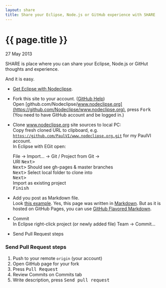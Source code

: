 ```yaml
---
layout: share
title: Share your Eclipse, Node.js or GitHub experience with SHARE
---
```


{{ page.title }}
================

<p class="meta">27 May 2013</p>

SHARE is place where you can share your Eclipse, Node.js or GitHut thoughts and experience.

And it is easy.

- [Get Eclipse with Nodeclipse](http://www.nodeclipse.org/updates/).
- Fork this site to your account. ([GitHub Help](https://help.github.com/articles/fork-a-repo))  
Open [github.com/Nodeclipse/www.nodeclipse.org](https://github.com/Nodeclipse/www.nodeclipse.org), press <kbd>Fork</kbd>  
(You need to have GitHub account and be logged in.)
- Clone www.nodeclipse.org site sources to local PC:  
Copy fresh cloned URL to clipboard, e.g. <code>https://github.com/PaulVI/www.nodeclipse.org.git</code> for my PaulVI account.  
In Eclipse with EGit open:
	
	File -> Import... -> Git / Project from Git ->  
	URI <kbd>Next></kbd>  
	<kbd>Next></kbd> Should see gh-pages & master branches  
	<kbd>Next></kbd> Select local folder to clone into  
	<kbd>Next></kbd>  
	Import as existing project  
	<kbd>Finish</kbd>  
	
- Add you post as Markdown file.  
Look [this example](https://github.com/Nodeclipse/www.nodeclipse.org/blob/master/_posts/2013-05-27-SHARE.md). Yes, this page was written
 in [Markdown](http://daringfireball.net/projects/markdown/dingus). But as it is hosted on GitHub Pages, you can use
 [GitHub Flavored Markdown](https://help.github.com/articles/github-flavored-markdown).
- Commit  
In Eclipse right-click project (or newly added file) Team -> Commit...
- Send Pull Request steps

### Send Pull Request steps

1. Push to your remote <code>origin</code> (your account)
2. Open GitHub page for your fork
3. Press <kbd>Pull Request</kbd>
4. Review Commits on Commits tab
5. Write description, press <kbd>Send pull request</kbd>
